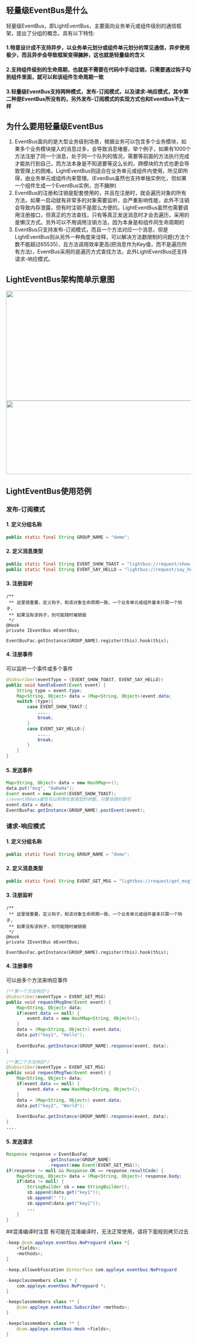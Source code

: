 ## 轻量级EventBus是什么
轻量级EventBus，即LightEventBus，主要面向业务单元或组件级别的通信框架，提出了分组的概念，具有以下特性:<br>
#### 1.特意设计成不支持异步，以业务单元划分或组件单元划分的常见通信，异步使用极少，而且异步会导致框架变得臃肿，这也就是轻量级的含义
#### 2.支持组件级别的生命周期，也就是不需要在代码中手动注销，只需要通过钩子勾到组件里面，就可以和该组件生命周期一致
#### 3.轻量级EventBus支持两种模式，发布-订阅模式，以及请求-响应模式，其中第二种是EventBus所没有的，另外发布-订阅模式的实现方式也和EventBus不太一样
## 为什么要用轻量级EventBus
1. EventBus面向的是大型业务级别场景，根据业务可以包含多个业务模块，如果多个业务模块接入的消息过多，会导致消息堵塞，举个例子，如果有1000个方法注册了同一个消息，处于同一个队列的情况，需要等前面的方法执行完成才能执行到自己，而方法本身是不知道要等这么长的，跨模块的方式也更会导致管理上的困难。LightEventBus则适合在业务单元或组件内使用，所见即所得，由业务单元或组件内来管理。(EvenBus虽然也支持单独实例化，但如果一个组件生成一个EventBus实例，岂不臃肿)
2. EventBus的注册和注销是配套使用的，并且在注册时，就会遍历对象的所有方法，如果一启动就有非常多的对象需要监听，会严重影响性能，此外不注销会导致内存泄露，但有时注销不是那么方便的。LightEventBus虽然也需要调用注册接口，但真正的方法查找，只有等真正发送消息时才会去遍历，采用的是懒汉方式。另外可以不用调用注销方法，因为本身是和组件同生命周期的
3. EventBus只支持发布-订阅模式，而且一个方法对应一个消息，但是LightEventBus则从另外一种角度来诠释，可以解决方法数限制的问题(方法个数不能超过65535)，且方法调用效率更高(把消息作为Key值，而不是遍历所有方法)，EventBus采用的是遍历方式查找方法，此外LightEventBus还支持请求-响应模式。<br>

## LightEventBus架构简单示意图
<img src="publisher-subscriber.png" width="600" height="300"/><br/>
<img src="request-response.png" width="600" height="200"/>
## LightEventBus使用范例
### 发布-订阅模式
#### 1. 定义分组名称
```java
public static final String GROUP_NAME = "demo";
```
#### 2. 定义消息类型
```java
public static final String EVENT_SHOW_TOAST = "lightbus://request/show_toast";
public static final String EVENT_SAY_HELLO = "lightbus://request/say_hello";
```
#### 3. 注册监听
```
/**
 ** 这里很重要，定义钩子，和该对象生命周期一致，一个业务单元或组件基本只需一个钩子，
 ** 如果没有该钩子，则可能随时被销毁
 */
@Hook
private IEventBus mEventBus;

EventBusFac.getInstance(GROUP_NAME).register(this).hook(this);
```
#### 4. 注册事件
可以监听一个事件或多个事件

```java
@Subscriber(eventType = {EVENT_SHOW_TOAST, EVENT_SAY_HELLO})
public void handleEvent(Event event) {
	String type = event.type;
	Map<String, Object> data = (Map<String, Object>)event.data;
	switch (type){
		case EVENT_SHOW_TOAST:{
			.....
			break;
		}
		case EVENT_SAY_HELLO:{
			.....
			break;
		}
	}
}
```

#### 5. 发送事件
```java
Map<String, Object> data = new HashMap<>();
data.put("msg", "HaHaHa");
Event event = new Event(EVENT_SHOW_TOAST);
//event的data属性可以附带任意类型的参数，只要协商好即可
event.data = data;
EventBusFac.getInstance(GROUP_NAME).postEvent(event);
```
### 请求-响应模式
#### 1. 定义分组名称
```java
public static final String GROUP_NAME = "demo";
```
#### 2. 定义消息类型
```java
public static final String EVENT_GET_MSG = "lightbus://request/get_msg";
```
#### 3. 注册监听
```
/**
 ** 这里很重要，定义钩子，和该对象生命周期一致，一个业务单元或组件基本只需一个钩子，
 ** 如果没有该钩子，则可能随时被销毁
 */
@Hook
private IEventBus mEventBus;

EventBusFac.getInstance(GROUP_NAME).register(this).hook(this);
```
#### 4. 注册事件
可以由多个方法来响应事件

```java
/**第一个方法响应*/
@Subscriber(eventType = EVENT_GET_MSG)
public void requestMsgOne(Event event) {
	Map<String, Object> data;
	if(event.data == null) {
		event.data = new HashMap<String, Object>();
	}
	data = (Map<String, Object>) event.data;
	data.put("key1", "Hello");
	
	EventBusFac.getInstance(GROUP_NAME).response(event, data);
}

/**第二个方法响应*/
@Subscriber(eventType = EVENT_GET_MSG)
public void requestMsgTwo(Event event) {
	Map<String, Object> data;
	if(event.data == null) {
		event.data = new HashMap<String, Object>();
	}
	data = (Map<String, Object>) event.data;
	data.put("key2", "World");
	
	EventBusFac.getInstance(GROUP_NAME).response(event, data);
}
....
```
#### 5. 发送请求
```java
Response response = EventBusFac
                .getInstance(GROUP_NAME)
                .request(new Event(EVENT_GET_MSG));
if(response != null && Response.OK == response.resultCode) {
	Map<String, Object> data = (Map<String, Object>) response.body;
	if(data != null) {
		StringBuilder sb = new StringBuilder();
		sb.append(data.get("key1"));
		sb.append(" ");
		sb.append(data.get("key2"));
		...
	}
}
```

##混淆编译时注意
有可能在混淆编译时，无法正常使用，请将下面规则拷贝过去<br/>

```java
-keep @com.appleye.eventbus.NoProguard class *{
    <fields>;
    <methods>;
}

-keep,allowobfuscation @interface com.appleye.eventbus.NoProguard

-keepclassmembers class * {
    com.appleye.eventbus.NoProguard *;
}

-keepclassmembers class ** {
    @com.appleye.eventbus.Subscriber <methods>;
}

-keepclassmembers class ** {
    @com.appleye.eventbus.Hook <fields>;
}
